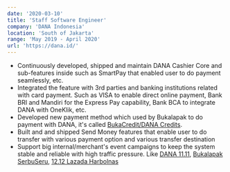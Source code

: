 ```yaml
---
date: '2020-03-10'
title: 'Staff Software Engineer'
company: 'DANA Indonesia'
location: 'South of Jakarta'
range: 'May 2019 - April 2020'
url: 'https://dana.id/'
---
```


- Continuously developed, shipped and maintain DANA Cashier Core and sub-features inside such as SmartPay that enabled user to do payment seamlessly, etc.
- Integrated the feature with 3rd parties and banking institutions related with card payment. Such as VISA to enable direct online payment, Bank BRI and Mandiri for the Express Pay capability, Bank BCA to integrate DANA with OneKlik, etc.
- Developed new payment method which used by Bukalapak to do payment with DANA, it's called [BukaCredit/DANA Credits](https://www.bukalapak.com/bantuan/buka-dompet-dana/aktivasi-akun-DANA/sekilas-dana-credits).
- Built and and shipped Send Money features that enable user to do transfer with various payment option and various transfer destination
- Support big internal/merchant's event campaigns to keep the system stable and reliable with high traffic pressure. Like [DANA 11.11](https://www.dana.id/blog/dana-targetkan-kenaikan-transaksi-200-saat-harbolnas-1111), [Bukalapak SerbuSeru](https://www.bukalapak.com/bantuan/akun/fitur-lainnya/serbu-seru), [12.12 Lazada Harbolnas](https://pages.lazada.co.id/wow/i/id/IDCampaign/Lazada_DANA_Voucher12_12?scm=1003.4.icms-zebra-5000383-2586145.OTHER_5997882923_5358789)
